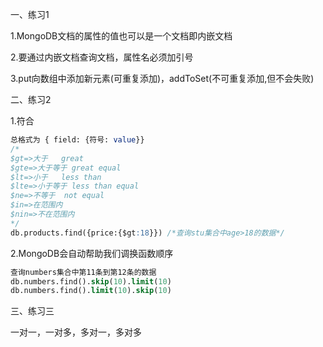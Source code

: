 一、练习1

1.MongoDB文档的属性的值也可以是一个文档即内嵌文档

2.要通过内嵌文档查询文档，属性名必须加引号

3.put向数组中添加新元素(可重复添加)，addToSet(不可重复添加,但不会失败)

二、练习2

1.符合

```sql
总格式为 { field: {符号: value}}
/*
$gt=>大于   great
$gte=>大于等于 great equal
$lt=>小于   less than
$lte=>小于等于 less than equal
$ne=>不等于  not equal
$in=>在范围内
$nin=>不在范围内
*/
db.products.find({price:{$gt:18}}) /*查询stu集合中age>18的数据*/ 
```

2.MongoDB会自动帮助我们调换函数顺序

```sql
查询numbers集合中第11条到第12条的数据
db.numbers.find().skip(10).limit(10)
db.numbers.find().limit(10).skip(10)
```

三、练习三

一对一，一对多，多对一，多对多